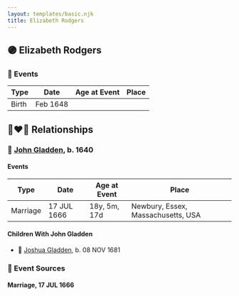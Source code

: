 ```yaml
---
layout: templates/basic.njk
title: Elizabeth Rodgers
---
```

## 🟣 Elizabeth Rodgers

### 📆 Events

Type | Date | Age at Event | Place
------ | ------ | ------ | ------
Birth | Feb 1648 |  |

## 👩‍❤️‍👨 Relationships

### 🔵 [John Gladden](/people/3/37491986), b. 1640

#### Events

Type | Date | Age at Event | Place
------ | ------ | ------ | ------
Marriage | 17 JUL 1666 | 18y, 5m, 17d | Newbury, Essex, Massachusetts, USA
#### Children With John Gladden
* 🔵 [Joshua Gladden](/people/9/97378440), b. 08 NOV 1681
### 📰 Event Sources

#### <a id="event-family-0-event-0"></a> Marriage, 17 JUL 1666